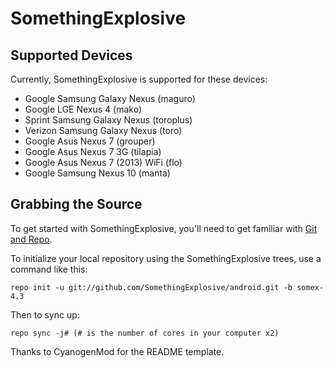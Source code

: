 SomethingExplosive
==================

Supported Devices
-----------------

Currently, SomethingExplosive is supported for these devices:
* Google Samsung Galaxy Nexus (maguro)
* Google LGE Nexus 4 (mako)
* Sprint Samsung Galaxy Nexus (toroplus)
* Verizon Samsung Galaxy Nexus (toro)
* Google Asus Nexus 7 (grouper)
* Google Asus Nexus 7 3G (tilapia)
* Google Asus Nexus 7 (2013) WiFi (flo)
* Google Samsung Nexus 10 (manta)

Grabbing the Source
-------------------

To get started with SomethingExplosive, you'll need to get
familiar with [Git and Repo](http://source.android.com/source/using-repo.html).

To initialize your local repository using the SomethingExplosive trees, use a command like this:

    repo init -u git://github.com/SomethingExplosive/android.git -b somex-4.3

Then to sync up:

    repo sync -j# (# is the number of cores in your computer x2)

Thanks to CyanogenMod for the README template.
